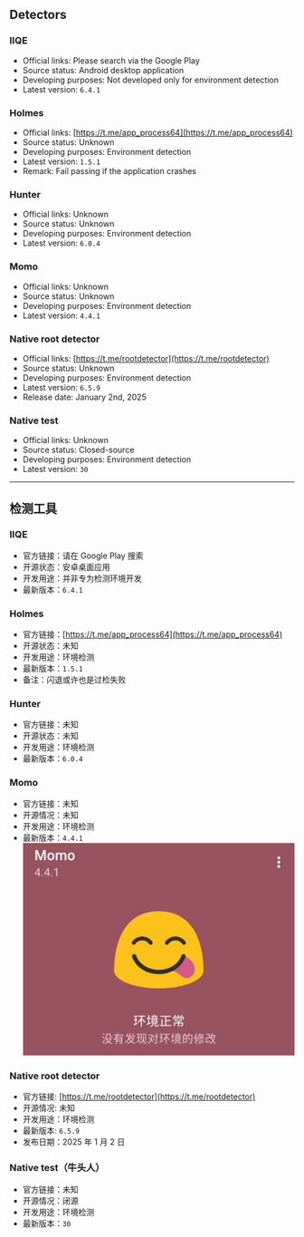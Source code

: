 ## Detectors

### IIQE
- Official links: Please search via the Google Play
- Source status: Android desktop application
- Developing purposes: Not developed only for environment detection
- Latest version: ``6.4.1``

### Holmes
- Official links: [https://t.me/app_process64](https://t.me/app_process64)
- Source status: Unknown
- Developing purposes: Environment detection
- Latest version: ``1.5.1``
- Remark: Fail passing if the application crashes

### Hunter
- Official links: Unknown
- Source status: Unknown
- Developing purposes: Environment detection
- Latest version: ``6.0.4``

### Momo
- Official links: Unknown
- Source status: Unknown
- Developing purposes: Environment detection
- Latest version: ``4.4.1``

### Native root detector
- Official links: [https://t.me/rootdetector](https://t.me/rootdetector)
- Source status: Unknown
- Developing purposes: Environment detection
- Latest version: ``6.5.9``
- Release date: January 2nd, 2025

### Native test
- Official links: Unknown
- Source status: Closed-source
- Developing purposes: Environment detection
- Latest version: ``30``

---

## 检测工具

### IIQE
- 官方链接：请在 Google Play 搜索
- 开源状态：安卓桌面应用
- 开发用途：并非专为检测环境开发
- 最新版本：``6.4.1``

### Holmes
- 官方链接：[https://t.me/app_process64](https://t.me/app_process64)
- 开源状态：未知
- 开发用途：环境检测
- 最新版本：``1.5.1``
- 备注：闪退或许也是过检失败

### Hunter
- 官方链接：未知
- 开源状态：未知
- 开发用途：环境检测
- 最新版本：``6.0.4``

### Momo
- 官方链接：未知
- 开源情况：未知
- 开发用途：环境检测
- 最新版本：``4.4.1``
![momoNormalZH.jpg](momoNormalZH.jpg)

### Native root detector
- 官方链接: [https://t.me/rootdetector](https://t.me/rootdetector)
- 开源情况: 未知
- 开发用途：环境检测
- 最新版本: ``6.5.9``
- 发布日期：2025 年 1 月 2 日

### Native test（牛头人）
- 官方链接：未知
- 开源情况：闭源
- 开发用途：环境检测
- 最新版本：``30``


